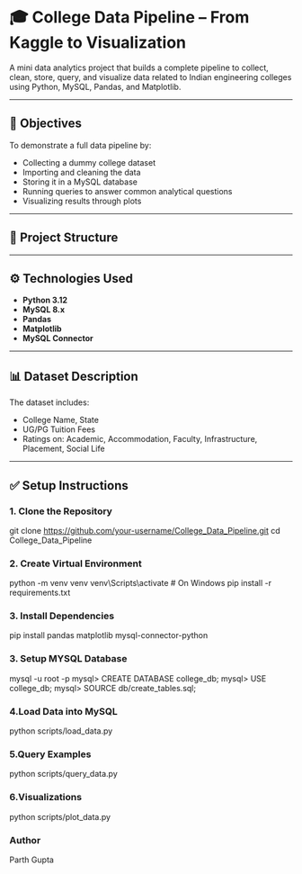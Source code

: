 # 🎓 College Data Pipeline – From Kaggle to Visualization

A mini data analytics project that builds a complete pipeline to collect, clean, store, query, and visualize data related to Indian engineering colleges using Python, MySQL, Pandas, and Matplotlib.

---

## 📌 Objectives

To demonstrate a full data pipeline by:

- Collecting a dummy college dataset
- Importing and cleaning the data
- Storing it in a MySQL database
- Running queries to answer common analytical questions
- Visualizing results through plots

---

## 📁 Project Structure

---

## ⚙️ Technologies Used

- **Python 3.12**
- **MySQL 8.x**
- **Pandas**
- **Matplotlib**
- **MySQL Connector**

---

## 📊 Dataset Description

The dataset includes:

- College Name, State
- UG/PG Tuition Fees
- Ratings on: Academic, Accommodation, Faculty, Infrastructure, Placement, Social Life

---

## ✅ Setup Instructions

### 1. Clone the Repository

git clone https://github.com/your-username/College_Data_Pipeline.git
cd College_Data_Pipeline

### 2. Create Virtual Environment

python -m venv venv
venv\Scripts\activate # On Windows
pip install -r requirements.txt

### 3. Install Dependencies

pip install pandas matplotlib mysql-connector-python

### 3. Setup MYSQL Database

mysql -u root -p
mysql> CREATE DATABASE college_db;
mysql> USE college_db;
mysql> SOURCE db/create_tables.sql;

### 4.Load Data into MySQL

python scripts/load_data.py

### 5.Query Examples

python scripts/query_data.py

### 6.Visualizations

python scripts/plot_data.py

### Author

Parth Gupta
